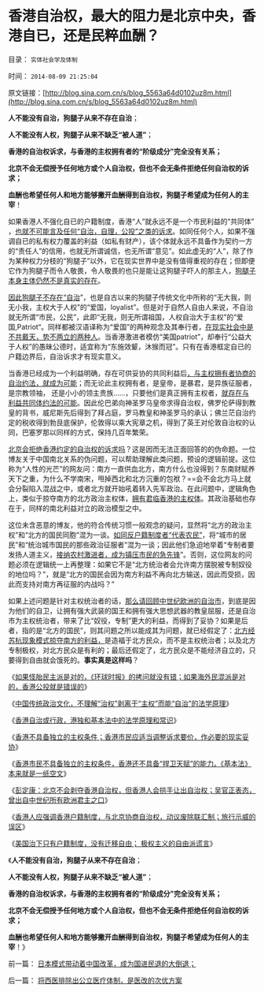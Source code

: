 # 香港自治权，最大的阻力是北京中央，香港自已，还是民粹血酬？

目录： `实体社会学及体制` 

时间： `2014-08-09 21:25:04` 

原文链接：[http://blog.sina.com.cn/s/blog_5563a64d0102uz8m.html](http://blog.sina.com.cn/s/blog_5563a64d0102uz8m.html)

**人不能没有自治，狗腿子从来不存在自治**；

**人不能没有人权，狗腿子从来不缺乏“被人道”**；

**香港的自治权诉求，与香港的主权拥有者的“阶级成分”完全没有关系；**

**北京不会无偿授予任何地方或个人自治权，但也不会无条件拒绝任何自治权的诉求；**

**血酬也希望任何人和地方能够撇开血酬得到自治权，狗腿子希望成为任何人的主宰**！

如果香港人不强化自已的户籍制度，香港“人”就永远不是一个市民利益的“共同体” ，[也就不可能言及任何“自治，自理，公投”之类的诉求](../../../2014/7/2/《环球时报》确实拷问了香港公投：什么是真正的民主？.md)。如同任何个人，如果不强调自已的私有权力覆盖的利益（如私有财产），该个体就永远不具备作为契约一方的“责任人”的信用，也就无所谓诚信，也无所谓“意见”。如此虚无的“人”，除了作为某种权力分枝的“狗腿子”以外，它在现实世界中是没有值得重视的存在；但即便它作为狗腿子而令人敬畏，令人敬畏的也只是能让这狗腿子吓人的那主人，[狗腿子本身主体仍然不是真实的存在](../../../2013/2/16/狗腿子“有奶便是娘，缺奶便卖娘”的“忠心耿耿”.md)。

[因此狗腿子不存在“自治](../../../2013/2/16/狗腿子“有奶便是娘，缺奶便卖娘”的“忠心耿耿”.md)”，也是自古以来的狗腿子传统文化中所称的“无大我，则无小我，主权大于人权”的“爱国，loyalist”。但是对于自然人自由人来说，不自治就无所谓“市民，公民”，此即“无我，则无所谓祖国，人权自治大于主权”的“爱国,Patriot“。同样都被汉语译称为“爱国”的两种观念及其奉行者，[在现实社会中是不共戴天，势不两立的两种人](../../../2011/2/7/君权神授的爱国和国民社会的公德.md)。当香港激进者模仿“美国patriot”，却奉行“公益大于人权”的愚昧公德时，适宜称为“东施效颦，沐猴而冠”。只有在香港框定自已的户籍边界后，自治诉求才有现实意义。

当香港已经成为一个利益明确，存在可供妥协的共同利益后[，与主权拥有者协商的自治约法，就成为可能](../../../2014/7/7/香港如果真的是一个自由港，香港经济体系就不会崩溃；.md)；而无论此主权拥有者，是皇帝，是暴君，是异族征服者，是宗教领袖，
还是小小的领主贵族……，只要他们是真正拥有主权者，[就存在与利益共同体约法的可能](../../../2010/8/13/罗马帝国缺人权法永远不可能实现工业革命.md)。因此伦巴弟向神圣罗马皇帝求得自治权，佛罗伦萨得到教皇的背书，威尼斯先后得到了拜占庭，罗马教皇和神圣罗马的承认；佛兰茫自治约定的税收得到勃艮底保护，伦敦得以乘大宪章之机，得到了英王对伦敦自治权的认同，巴塞罗那以同样的方式，保持几百年繁荣。

[北京会拒绝香港约定的自治权的诉求吗](../../../2009/5/8/妖魔化敌视与铁板一块.md)？这是因而无法正面回答的的伪命题。一位博友关于中国南北关系的伪问题，可以帮助理解此类问题，预设的逻辑前提。这位称为“人性的光芒”的网友问：南方一直供血北方，南方什么也没得到？东南财赋养天下之重，为什么不学南宋，甩掉西北和北方沉重的包袱？==会不会北方马上就会分裂陷入混战之中，或者北方就开始吼着转入先军政治。在此问题中，逻辑角色上，类似于掠夺南方的北方政治主权体，[拥有君临香港的主权体](../../../2014/8/5/“天赋权力”的科学含义是“无限制争取”，“天”不是主权实体；.md)。其政治基础也存在于，同样的南北利益对立的政治模型之中。

这位未含恶意的博友，他的符合传统习惯一般观念的疑问，显然将“北方的政治主权”和“北方的国民同胞”混为一谈。[如同反户籍制度者“代表农民”](../../../2009/8/31/以农村名义的人士代表了谁的利益？.md)，将“城市的居民”和“统治城市国民的那些政治征服者”混为一谈；因此他们急迫地举着“专制者要发扬人道主义，[接纳农村激进者，成为镇压市民的急先锋](../../../2009/9/18/社会三权利益博羿的二对一组合.md)”。否则，这位网友的问题必须在逻辑统一上再整理：如果它不是“北方统治者会允许南方摆脱被专制奴役的地位吗？”，就是“北方的国民会因为南方利益不再向北方输送，因此而受损，因此而支持对南方再征服的内战吗？”

如果上述问题是针对主权统治者的话，[那么请回顾中世纪欧洲的自治市](../../../2014/6/29/中国城市自古以来寄生于农村；与西方城市的区别；.md)，到底是因为他们的自卫，让拥有强大武装的国王和拥有强大思想武器的教皇屈服，还是自治市为主权统治者，带来了比“奴役，专制”更大的利益，而得到了妥协？如果是后者，指的是“北方的国民”，则其问题之所以能成其为问题，就已经假定了：[北方经苏杭现象模式掠夺南方的利益，](../../../2013/2/5/“一管就死，一放就乱”，和珅类官商的强势崛起.md)是造福于北方民众，而不是主权统治者；以及北方专制极权，对北方民众是有利的；最后还假定了，北方民众是不能经济自立的，只要得到自由就会饿死的。**事实真是这样吗**？

《[如果怪胎民主派是对的，《环球时报》的拷问就没有错；如果海外民混派是对的，香港公投就是错误的](../../../2014/7/2/《环球时报》确实拷问了香港公投：什么是真正的民主？.md)》

《[中国传统政治文化，不理解“治权”剥离于“主权”而能“自治”的法学原理](../../../2014/7/7/香港如果真的是一个自由港，香港经济体系就不会崩溃；.md)》

《[香港自治或行政，港独和基本法中的法学原理和常识](../../../2014/7/11/香港自治或行政，港独和基本法中的法学原理和常识；.md)》

《[香港不具备独立的主权条件；香港市民应适当调整诉求要价，作必要的现实妥协](../../../2014/7/20/香港不具备独立的主权条件.md)》

《[香港市民不具备独立的主权条件，香港还不具备“捍卫天赋”的能力。《基本法》本来就是一纸空文](../../../2014/8/5/“天赋权力”的科学含义是“无限制争取”，“天”不是主权实体；.md)》

《[彭定康：北京不会剥夺香港自治权，但香港人会拱手让出自治权；吴官正表态，曾出自中世纪所有欧洲君主之口](../../../2014/8/6/没有享受过自由的香港人，也不知道自由，和自由的可贵；.md)》

《[香港人应强调香港户籍制度，与北京协商自治权，动议废除联汇制；旅行示威的误区](../../../2014/8/7/香港人应强调户籍制度，协商自治权，动议废除联汇制；.md)》

《[美国治下只有户籍制度，没有迁移自由；
极权主义的自由派谎言](../../../2014/8/8/美国治下只有户籍制度，没有迁移自由.md)》

《**人不能没有自治，狗腿子从来不存在自治**；

**人不能没有人权，狗腿子从来不缺乏“被人道”**；

**香港的自治权诉求，与香港的主权拥有者的“阶级成分”完全没有关系；**

**北京不会无偿授予任何地方或个人自治权，但也不会无条件拒绝任何自治权的诉求；**

**血酬也希望任何人和地方能够撇开血酬得到自治权，狗腿子希望成为任何人的主宰**！》

前一篇： [日本模式带动着中国改革，成为国进民退的大倒退；](../../../2014/8/27/日本模式带动着中国改革，成为国进民退的大倒退；.md)

后一篇： [将西医排除出公立医疗体制，是医改的次优方案](../../../2014/7/19/将西医排除出公立医疗体制，是医改的次优方案.md)

